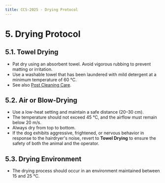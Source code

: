 ```yaml
---
title: CCS-2025 - Drying Protocol
---
```

# **5. Drying Protocol**

## **5.1. Towel Drying**
- Pat dry using an absorbent towel. Avoid vigorous rubbing to prevent matting or irritation.
- Use a washable towel that has been laundered with mild detergent at a minimum temperature of 60 °C.
- See also [Post Cleaning Care](06_Post-Cleaning_Care.md).

## **5.2. Air or Blow-Drying**
- Use a low-heat setting and maintain a safe distance (20–30 cm).
- The temperature should not exceed 45 °C, and the airflow must remain below 20 m/s.
- Always dry from top to bottom.
- If the dog exhibits aggressive, frightened, or nervous behavior in response to the hairdryer's noise, revert to **Towel Drying** to ensure the safety of both the animal and the operator.

## **5.3. Drying Environment**
- The drying process should occur in an environment maintained between 15 and 25 °C.
